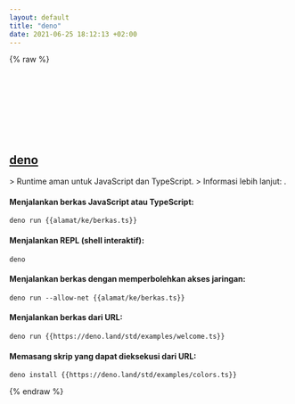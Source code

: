 ```yaml
---
layout: default
title: "deno"
date: 2021-06-25 18:12:13 +02:00
---
```

{% raw %}
<h2 id="deno">
  <a href="/id/common/deno.html">deno</a> <a href="#deno"><svg class="icon">
    <use href="/assets/images/unicode_sprite.svg#link" />
  </svg></a>
</h2>
> Runtime aman untuk JavaScript dan TypeScript.
> Informasi lebih lanjut: <https://deno.land/>.

#### Menjalankan berkas JavaScript atau TypeScript:
```shell
deno run {{alamat/ke/berkas.ts}}
```
#### Menjalankan REPL (shell interaktif):
```shell
deno
```
#### Menjalankan berkas dengan memperbolehkan akses jaringan:
```shell
deno run --allow-net {{alamat/ke/berkas.ts}}
```
#### Menjalankan berkas dari URL:
```shell
deno run {{https://deno.land/std/examples/welcome.ts}}
```
#### Memasang skrip yang dapat dieksekusi dari URL:
```shell
deno install {{https://deno.land/std/examples/colors.ts}}
```
{% endraw %}